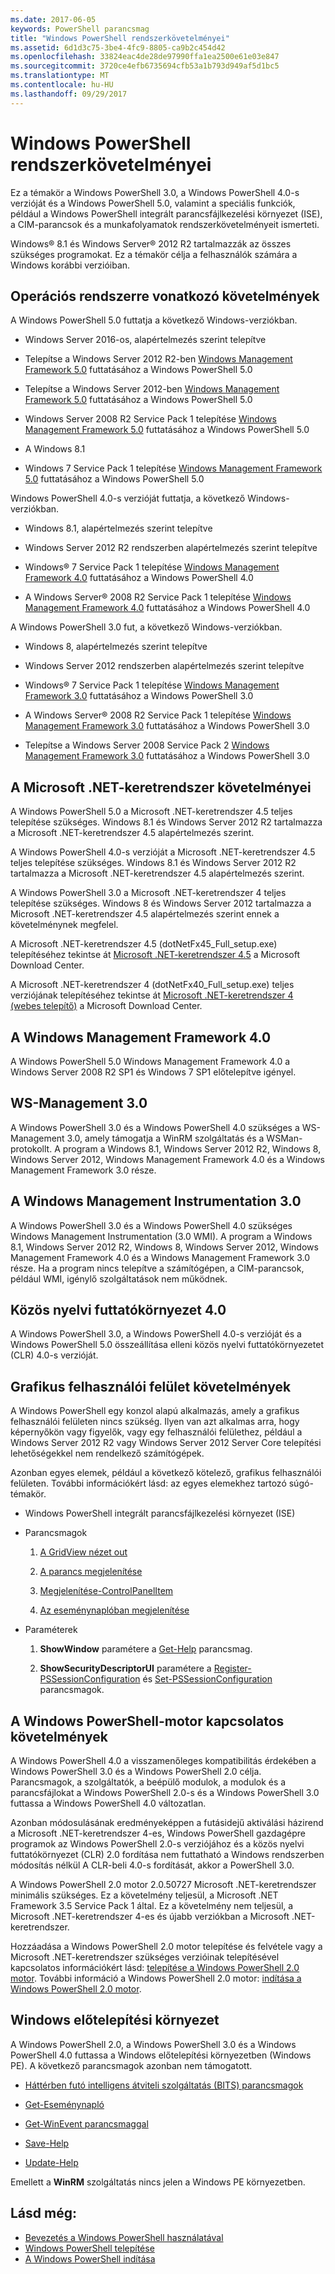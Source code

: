 ```yaml
---
ms.date: 2017-06-05
keywords: PowerShell parancsmag
title: "Windows PowerShell rendszerkövetelményei"
ms.assetid: 6d1d3c75-3be4-4fc9-8805-ca9b2c454d42
ms.openlocfilehash: 33824eac4de28de97990ffa1ea2500e61e03e847
ms.sourcegitcommit: 3720ce4efb6735694cfb53a1b793d949af5d1bc5
ms.translationtype: MT
ms.contentlocale: hu-HU
ms.lasthandoff: 09/29/2017
---
```

# <a name="windows-powershell-system-requirements"></a>Windows PowerShell rendszerkövetelményei
Ez a témakör a Windows PowerShell 3.0, a Windows PowerShell 4.0-s verzióját és a Windows PowerShell 5.0, valamint a speciális funkciók, például a Windows PowerShell integrált parancsfájlkezelési környezet (ISE), a CIM-parancsok és a munkafolyamatok rendszerkövetelményeit ismerteti.

Windows® 8.1 és Windows Server® 2012 R2 tartalmazzák az összes szükséges programokat. Ez a témakör célja a felhasználók számára a Windows korábbi verzióiban.

## <a name="operating-system-requirements"></a>Operációs rendszerre vonatkozó követelmények
A Windows PowerShell 5.0 futtatja a következő Windows-verziókban.

- Windows Server 2016-os, alapértelmezés szerint telepítve

- Telepítse a Windows Server 2012 R2-ben [Windows Management Framework 5.0](https://www.microsoft.com/en-us/download/details.aspx?id=50395) futtatásához a Windows PowerShell 5.0

- Telepítse a Windows Server 2012-ben [Windows Management Framework 5.0](https://www.microsoft.com/en-us/download/details.aspx?id=50395) futtatásához a Windows PowerShell 5.0

- Windows Server 2008 R2 Service Pack 1 telepítése [Windows Management Framework 5.0](https://www.microsoft.com/en-us/download/details.aspx?id=50395) futtatásához a Windows PowerShell 5.0

- A Windows 8.1

- Windows 7 Service Pack 1 telepítése [Windows Management Framework 5.0](https://www.microsoft.com/en-us/download/details.aspx?id=50395) futtatásához a Windows PowerShell 5.0

Windows PowerShell 4.0-s verzióját futtatja, a következő Windows-verziókban.

- Windows 8.1, alapértelmezés szerint telepítve

- Windows Server 2012 R2 rendszerben alapértelmezés szerint telepítve

- Windows® 7 Service Pack 1 telepítése [Windows Management Framework 4.0](https://www.microsoft.com/en-us/download/details.aspx?id=40855) futtatásához a Windows PowerShell 4.0

- A Windows Server® 2008 R2 Service Pack 1 telepítése [Windows Management Framework 4.0](https://www.microsoft.com/en-us/download/details.aspx?id=40855) futtatásához a Windows PowerShell 4.0

A Windows PowerShell 3.0 fut, a következő Windows-verziókban.

- Windows 8, alapértelmezés szerint telepítve

- Windows Server 2012 rendszerben alapértelmezés szerint telepítve

- Windows® 7 Service Pack 1 telepítése [Windows Management Framework 3.0](https://www.microsoft.com/en-us/download/details.aspx?id=34595) futtatásához a Windows PowerShell 3.0

- A Windows Server® 2008 R2 Service Pack 1 telepítése [Windows Management Framework 3.0](https://www.microsoft.com/en-us/download/details.aspx?id=34595) futtatásához a Windows PowerShell 3.0

- Telepítse a Windows Server 2008 Service Pack 2 [Windows Management Framework 3.0](https://www.microsoft.com/en-us/download/details.aspx?id=34595) futtatásához a Windows PowerShell 3.0

## <a name="microsoft-net-framework-requirements"></a>A Microsoft .NET-keretrendszer követelményei
A Windows PowerShell 5.0 a Microsoft .NET-keretrendszer 4.5 teljes telepítése szükséges. Windows 8.1 és Windows Server 2012 R2 tartalmazza a Microsoft .NET-keretrendszer 4.5 alapértelmezés szerint.

A Windows PowerShell 4.0-s verzióját a Microsoft .NET-keretrendszer 4.5 teljes telepítése szükséges. Windows 8.1 és Windows Server 2012 R2 tartalmazza a Microsoft .NET-keretrendszer 4.5 alapértelmezés szerint.

A Windows PowerShell 3.0 a Microsoft .NET-keretrendszer 4 teljes telepítése szükséges. Windows 8 és Windows Server 2012 tartalmazza a Microsoft .NET-keretrendszer 4.5 alapértelmezés szerint ennek a követelménynek megfelel.

A Microsoft .NET-keretrendszer 4.5 (dotNetFx45_Full_setup.exe) telepítéséhez tekintse át [Microsoft .NET-keretrendszer 4.5](http://go.microsoft.com/fwlink/?LinkID=242919) a Microsoft Download Center.

A Microsoft .NET-keretrendszer 4 (dotNetFx40_Full_setup.exe) teljes verziójának telepítéséhez tekintse át [Microsoft .NET-keretrendszer 4 (webes telepítő)](http://go.microsoft.com/fwlink/?LinkID=212931) a Microsoft Download Center.

## <a name="windows-management-framework-40"></a>A Windows Management Framework 4.0
A Windows PowerShell 5.0 Windows Management Framework 4.0 a Windows Server 2008 R2 SP1 és Windows 7 SP1 előtelepítve igényel.

## <a name="ws-management-30"></a>WS-Management 3.0
A Windows PowerShell 3.0 és a Windows PowerShell 4.0 szükséges a WS-Management 3.0, amely támogatja a WinRM szolgáltatás és a WSMan-protokollt. A program a Windows 8.1, Windows Server 2012 R2, Windows 8, Windows Server 2012, Windows Management Framework 4.0 és a Windows Management Framework 3.0 része.

## <a name="windows-management-instrumentation-30"></a>A Windows Management Instrumentation 3.0
A Windows PowerShell 3.0 és a Windows PowerShell 4.0 szükséges Windows Management Instrumentation (3.0 WMI). A program a Windows 8.1, Windows Server 2012 R2, Windows 8, Windows Server 2012, Windows Management Framework 4.0 és a Windows Management Framework 3.0 része. Ha a program nincs telepítve a számítógépen, a CIM-parancsok, például WMI, igénylő szolgáltatások nem működnek.

## <a name="common-language-runtime-40"></a>Közös nyelvi futtatókörnyezet 4.0
A Windows PowerShell 3.0, a Windows PowerShell 4.0-s verzióját és a Windows PowerShell 5.0 összeállítása elleni közös nyelvi futtatókörnyezetet (CLR) 4.0-s verzióját.

## <a name="graphical-user-interface-requirements"></a>Grafikus felhasználói felület követelmények
A Windows PowerShell egy konzol alapú alkalmazás, amely a grafikus felhasználói felületen nincs szükség. Ilyen van azt alkalmas arra, hogy képernyőkön vagy figyelők, vagy egy felhasználói felülethez, például a Windows Server 2012 R2 vagy Windows Server 2012 Server Core telepítési lehetőségekkel nem rendelkező számítógépek.

Azonban egyes elemek, például a következő kötelező, grafikus felhasználói felületen. További információkért lásd: az egyes elemekhez tartozó súgó-témakör.

- Windows PowerShell integrált parancsfájlkezelési környezet (ISE)

- Parancsmagok

    1.  [A GridView nézet out](https://docs.microsoft.com/en-us/powershell/module/microsoft.powershell.utility/out-gridview)

    2.  [A parancs megjelenítése](https://docs.microsoft.com/en-us/powershell/module/Microsoft.PowerShell.Utility/Show-Command)

    3.  [Megjelenítése-ControlPanelItem](https://docs.microsoft.com/en-us/powershell/module/Microsoft.PowerShell.Management/Show-ControlPanelItem)

    4.  [Az eseménynaplóban megjelenítése](https://docs.microsoft.com/en-us/powershell/module/Microsoft.PowerShell.Management/Show-EventLog)

- Paraméterek

    1.  **ShowWindow** paramétere a [Get-Help](https://docs.microsoft.com/en-us/powershell/module/Microsoft.PowerShell.Core/Get-Help) parancsmag.

    2.  **ShowSecurityDescriptorUI** paramétere a [Register-PSSessionConfiguration](https://docs.microsoft.com/en-us/powershell/module/Microsoft.PowerShell.Core/Register-PSSessionConfiguration) és [Set-PSSessionConfiguration](https://docs.microsoft.com/en-us/powershell/module/Microsoft.PowerShell.Core/Set-PSSessionConfiguration) parancsmagok.

## <a name="windows-powershell-engine-requirements"></a>A Windows PowerShell-motor kapcsolatos követelmények
A Windows PowerShell 4.0 a visszamenőleges kompatibilitás érdekében a Windows PowerShell 3.0 és a Windows PowerShell 2.0 célja. Parancsmagok, a szolgáltatók, a beépülő modulok, a modulok és a parancsfájlokat a Windows PowerShell 2.0-s és a Windows PowerShell 3.0 futtassa a Windows PowerShell 4.0 változatlan.

Azonban módosulásának eredményeképpen a futásidejű aktiválási házirend a Microsoft .NET-keretrendszer 4-es, Windows PowerShell gazdagépre programok az Windows PowerShell 2.0-s verziójához és a közös nyelvi futtatókörnyezet (CLR) 2.0 fordítása nem futtatható a Windows rendszerben módosítás nélkül A CLR-beli 4.0-s fordítását, akkor a PowerShell 3.0.

A Windows PowerShell 2.0 motor 2.0.50727 Microsoft .NET-keretrendszer minimális szükséges. Ez a követelmény teljesül, a Microsoft .NET Framework 3.5 Service Pack 1 által. Ez a követelmény nem teljesül, a Microsoft .NET-keretrendszer 4-es és újabb verziókban a Microsoft .NET-keretrendszer.

Hozzáadása a Windows PowerShell 2.0 motor telepítése és felvétele vagy a Microsoft .NET-keretrendszer szükséges verzióinak telepítésével kapcsolatos információkért lásd: [telepítése a Windows PowerShell 2.0 motor](Installing-the-Windows-PowerShell-2.0-Engine.md). További információ a Windows PowerShell 2.0 motor: [indítása a Windows PowerShell 2.0 motor](Starting-the-Windows-PowerShell-2.0-Engine.md).

## <a name="windows-preinstallation-environment"></a>Windows előtelepítési környezet
A Windows PowerShell 2.0, a Windows PowerShell 3.0 és a Windows PowerShell 4.0 futtassa a Windows előtelepítési környezetben (Windows PE). A következő parancsmagok azonban nem támogatott.

- [Háttérben futó intelligens átviteli szolgáltatás (BITS) parancsmagok](http://go.microsoft.com/fwlink/?LinkId=257514)

- [Get-Eseménynapló](https://docs.microsoft.com/en-us/powershell/module/Microsoft.PowerShell.Management/Get-EventLog)

- [Get-WinEvent parancsmaggal](https://docs.microsoft.com/en-us/powershell/module/Microsoft.PowerShell.Diagnostics/Get-WinEvent)

- [Save-Help](https://docs.microsoft.com/en-us/powershell/module/Microsoft.PowerShell.Core/Save-Help)

- [Update-Help](https://docs.microsoft.com/en-us/powershell/module/Microsoft.PowerShell.Core/Update-Help)

Emellett a **WinRM** szolgáltatás nincs jelen a Windows PE környezetben.

## <a name="see-also"></a>Lásd még:
- [Bevezetés a Windows PowerShell használatával](../getting-started/Getting-Started-with-Windows-PowerShell.md)
- [Windows PowerShell telepítése](Installing-Windows-PowerShell.md)
- [A Windows PowerShell indítása](Starting-Windows-PowerShell.md)


